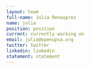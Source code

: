 ```yaml
---
layout: team
full-name: Julia Renouprez
name: julia
position: position
current: currently working on
email: julia@openupsa.org
twitter: twitter
linkedin: linkedin
statement: statement
---
```


